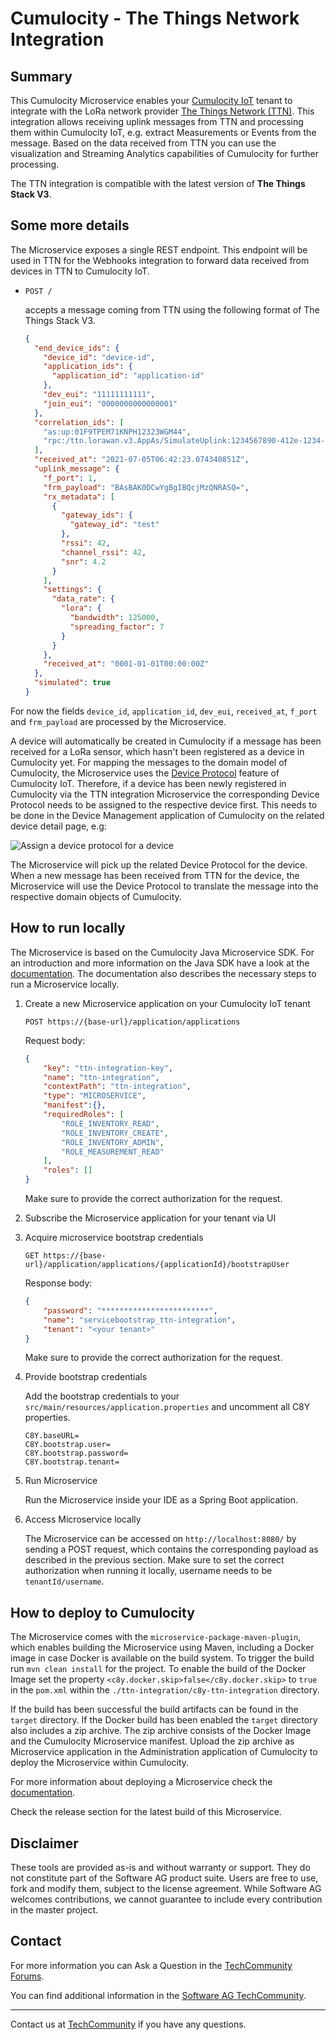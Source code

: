 # Cumulocity - The Things Network Integration

## Summary

This Cumulocity Microservice enables your [Cumulocity IoT](https://www.softwareag.cloud/site/product/cumulocity-iot.html#/) tenant to integrate with the LoRa network provider [The Things Network (TTN)](https://www.thethingsnetwork.org ). This integration allows receiving uplink messages from TTN and processing them within Cumulocity IoT, e.g. extract Measurements or Events from the message. Based on the data received from TTN you can use the visualization and Streaming Analytics capabilities of Cumulocity for further processing.

The TTN integration is compatible with the latest version of **The Things Stack V3**.

## Some more details

The Microservice exposes a single REST endpoint. This endpoint will be used in TTN for the Webhooks integration to forward data received from devices in TTN to Cumulocity IoT. 

- `POST /` 
    
    accepts a message coming from TTN using the following format of The Things Stack V3.
    
    ```json
    {
      "end_device_ids": {
        "device_id": "device-id",
        "application_ids": {
          "application_id": "application-id"
        },
        "dev_eui": "11111111111",
        "join_eui": "0000000000000001"
      },
      "correlation_ids": [
        "as:up:01F9TPEM71KNPH12323WGM44",
        "rpc:/ttn.lorawan.v3.AppAs/SimulateUplink:1234567890-412e-1234-8316-83c3b6e993f9"
      ],
      "received_at": "2021-07-05T06:42:23.074340851Z",
      "uplink_message": {
        "f_port": 1,
        "frm_payload": "BAsBAK0DCwYgBgIBQcjMzQNRASQ=",
        "rx_metadata": [
          {
            "gateway_ids": {
              "gateway_id": "test"
            },
            "rssi": 42,
            "channel_rssi": 42,
            "snr": 4.2
          }
        ],
        "settings": {
          "data_rate": {
            "lora": {
              "bandwidth": 125000,
              "spreading_factor": 7
            }
          }
        },
        "received_at": "0001-01-01T00:00:00Z"
      },
      "simulated": true
    }
    ```

For now the fields `device_id`, `application_id`, `dev_eui`, `received_at`, `f_port` and `frm_payload` are processed by the Microservice.

A device will automatically be created in Cumulocity if a message has been received for a LoRa sensor, which hasn't been registered as a device in Cumulocity yet. For mapping the messages to the domain model of Cumulocity, the Microservice uses the [Device Protocol](https://cumulocity.com/guides/protocol-integration/lora-loriot/#create-loriot-device-protocols) feature of Cumulocity IoT. Therefore, if a device has been newly registered in Cumulocity via the TTN integration Microservice the corresponding Device Protocol needs to be assigned to the respective device first. This needs to be done in the Device Management application of Cumulocity on the related device detail page, e.g:

![Assign a device protocol for a device](https://labcase.softwareag.com/storage/d/ebe7a553c15171d8b4e4f230f897a1df "Assign Device Protocol")  

The Microservice will pick up the related Device Protocol for the device. When a new message has been received from TTN for the device, the Microservice will use the Device Protocol to translate the message into the respective domain objects of Cumulocity.

## How to run locally

The Microservice is based on the Cumulocity Java Microservice SDK. For an introduction and more information on the Java SDK have a look at the [documentation](https://cumulocity.com/guides/microservice-sdk/java/#java-microservice). The documentation also describes the necessary steps to run a Microservice locally.

1. Create a new Microservice application on your Cumulocity IoT tenant

    `POST https://{base-url}/application/applications`
    
    Request body:
    
    ```json
    {
        "key": "ttn-integration-key",
        "name": "ttn-integration",
        "contextPath": "ttn-integration",
        "type": "MICROSERVICE",
        "manifest":{},	
        "requiredRoles": [
            "ROLE_INVENTORY_READ",
            "ROLE_INVENTORY_CREATE",
            "ROLE_INVENTORY_ADMIN",
            "ROLE_MEASUREMENT_READ"
        ],
        "roles": []
    }
    ```
    
    Make sure to provide the correct authorization for the request.

2. Subscribe the Microservice application for your tenant via UI

3. Acquire microservice bootstrap credentials

    `GET https://{base-url}/application/applications/{applicationId}/bootstrapUser`
    
    Response body:
    
    ```json
    {
        "password": "************************",
        "name": "servicebootstrap_ttn-integration",
        "tenant": "<your tenant>"
    }
    ```
    Make sure to provide the correct authorization for the request.

4. Provide bootstrap credentials 

    Add the bootstrap credentials to your `src/main/resources/application.properties` and uncomment all C8Y properties.
	
	```text
	C8Y.baseURL=
	C8Y.bootstrap.user=
	C8Y.bootstrap.password=
	C8Y.bootstrap.tenant=
	```

5. Run Microservice

    Run the Microservice inside your IDE as a Spring Boot application.

6. Access Microservice locally

    The Microservice can be accessed on `http://localhost:8080/` by sending a POST request, which contains the corresponding payload as described in the previous section. Make sure to set the correct authorization when running it locally, username needs to be `tenantId/username`. 

## How to deploy to Cumulocity

The Microservice comes with the `microservice-package-maven-plugin`, which enables building the Microservice using Maven, including a Docker image in case Docker is available on the build system. To trigger the build run `mvn clean install` for the project. To enable the build of the Docker Image set the property `<c8y.docker.skip>false</c8y.docker.skip>` to `true` in the `pom.xml` within the `./ttn-integration/c8y-ttn-integration` directory.      

If the build has been successful the build artifacts can be found in the `target` directory. If the Docker build has been enabled the `target` directory also includes a zip archive. The zip archive consists of the Docker Image and the Cumulocity Microservice manifest. Upload the zip archive as Microservice application in the Administration application of Cumulocity to deploy the Microservice within Cumulocity. 

For more information about deploying a Microservice check the [documentation](https://cumulocity.com/guides/microservice-sdk/java/#developing-microservice).  

Check the release section for the latest build of this Microservice.

## Disclaimer

These tools are provided as-is and without warranty or support. They do not constitute part of the Software AG product suite. Users are free to use, fork and modify them, subject to the license agreement. While Software AG welcomes contributions, we cannot guarantee to include every contribution in the master project.

## Contact

For more information you can Ask a Question in the [TechCommunity Forums](http://tech.forums.softwareag.com/techjforum/forums/list.page?product=cumulocity).

You can find additional information in the [Software AG TechCommunity](http://techcommunity.softwareag.com/home/-/product/name/cumulocity).

_________________
Contact us at [TechCommunity](mailto:technologycommunity@softwareag.com?subject=Github/SoftwareAG) if you have any questions.
